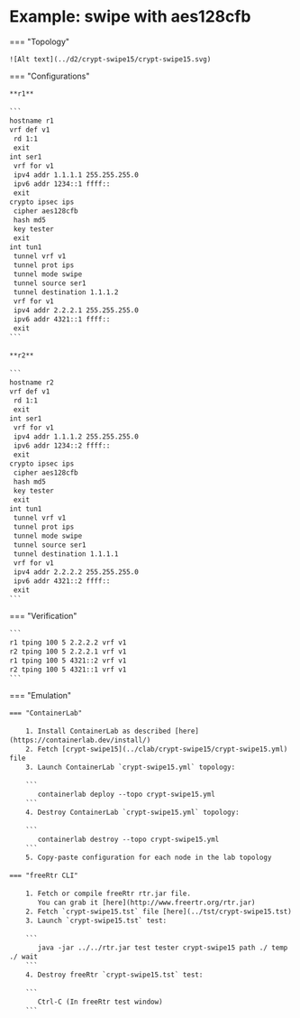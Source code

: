 # Example: swipe with aes128cfb

=== "Topology"

    ![Alt text](../d2/crypt-swipe15/crypt-swipe15.svg)

=== "Configurations"

    **r1**

    ```
    hostname r1
    vrf def v1
     rd 1:1
     exit
    int ser1
     vrf for v1
     ipv4 addr 1.1.1.1 255.255.255.0
     ipv6 addr 1234::1 ffff::
     exit
    crypto ipsec ips
     cipher aes128cfb
     hash md5
     key tester
     exit
    int tun1
     tunnel vrf v1
     tunnel prot ips
     tunnel mode swipe
     tunnel source ser1
     tunnel destination 1.1.1.2
     vrf for v1
     ipv4 addr 2.2.2.1 255.255.255.0
     ipv6 addr 4321::1 ffff::
     exit
    ```

    **r2**

    ```
    hostname r2
    vrf def v1
     rd 1:1
     exit
    int ser1
     vrf for v1
     ipv4 addr 1.1.1.2 255.255.255.0
     ipv6 addr 1234::2 ffff::
     exit
    crypto ipsec ips
     cipher aes128cfb
     hash md5
     key tester
     exit
    int tun1
     tunnel vrf v1
     tunnel prot ips
     tunnel mode swipe
     tunnel source ser1
     tunnel destination 1.1.1.1
     vrf for v1
     ipv4 addr 2.2.2.2 255.255.255.0
     ipv6 addr 4321::2 ffff::
     exit
    ```

=== "Verification"

    ```
    r1 tping 100 5 2.2.2.2 vrf v1
    r2 tping 100 5 2.2.2.1 vrf v1
    r1 tping 100 5 4321::2 vrf v1
    r2 tping 100 5 4321::1 vrf v1
    ```

=== "Emulation"

    === "ContainerLab"

        1. Install ContainerLab as described [here](https://containerlab.dev/install/)  
        2. Fetch [crypt-swipe15](../clab/crypt-swipe15/crypt-swipe15.yml) file  
        3. Launch ContainerLab `crypt-swipe15.yml` topology:  

        ```
           containerlab deploy --topo crypt-swipe15.yml  
        ```
        4. Destroy ContainerLab `crypt-swipe15.yml` topology:  

        ```
           containerlab destroy --topo crypt-swipe15.yml  
        ```
        5. Copy-paste configuration for each node in the lab topology

    === "freeRtr CLI"

        1. Fetch or compile freeRtr rtr.jar file.  
           You can grab it [here](http://www.freertr.org/rtr.jar)  
        2. Fetch `crypt-swipe15.tst` file [here](../tst/crypt-swipe15.tst)  
        3. Launch `crypt-swipe15.tst` test:  

        ```
           java -jar ../../rtr.jar test tester crypt-swipe15 path ./ temp ./ wait
        ```
        4. Destroy freeRtr `crypt-swipe15.tst` test:  

        ```
           Ctrl-C (In freeRtr test window)
        ```


